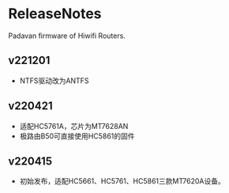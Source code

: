# ReleaseNotes

Padavan firmware of Hiwifi Routers.

## v221201

- NTFS驱动改为ANTFS

## v220421

- 适配HC5761A，芯片为MT7628AN
- 极路由B50可直接使用HC5861的固件

## v220415

- 初始发布，适配HC5661、HC5761、HC5861三款MT7620A设备。